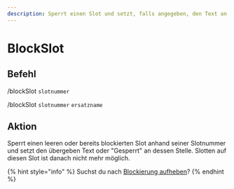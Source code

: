 ```yaml
---
description: Sperrt einen Slot und setzt, falls angegeben, den Text an dessen Stelle.
---
```


# BlockSlot

## Befehl

/blockSlot `slotnummer`

/blockSlot `slotnummer` `ersatzname`

## Aktion

Sperrt einen leeren oder bereits blockierten Slot anhand seiner Slotnummer und setzt den übergeben Text oder "Gesperrt" an dessen Stelle. Slotten auf diesen Slot ist danach nicht mehr möglich.





{% hint style="info" %}
Suchst du nach [Blockierung aufheben](forceunslot.md)?
{% endhint %}
